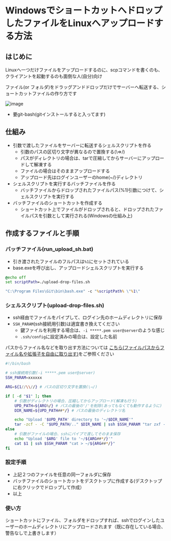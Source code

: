 # WindowsでショートカットへドロップしたファイルをLinuxへアップロードする方法

## はじめに

Linuxへ一つだけファイルをアップロードするのに、scpコマンドを書くのも、クライアントを起動するのも面倒な人(自分)向け

ファイル(or フォルダ)をドラッグアンドドロップだけでサーバーへ転送する、ショートカットファイルの作り方です


![image](https://gist.github.com/assets/42880820/8f7e5343-8067-470c-9830-902cf18508f8)

* 要git-bash(gitインストールすると入ってます)

## 仕組み

* 引数で渡したファイルをサーバーに転送するシェルスクリプトを作る
  * 引数のパスの区切り文字が異なるので置換する(\⇒/)
  * パスがディレクトリの場合は、tarで圧縮してからサーバーにアップロードして解凍する
  * ファイルの場合はそのままアップロードする
  * アップロード先はログインユーザーのhome(~/)ディレクトリ
* シェルスクリプトを実行するバッチファイルを作る
  * バッチファイルからドロップされたファイルパス(%1)引数につけて、シェルスクリプトを実行する
* バッチファイルのショートカットを作成する
  * ショートカット上でファイルがドロップされると、ドロップされたファイルパスを引数として実行される(Windowsの仕組み上)

## 作成するファイルと手順

### バッチファイル(run_upload_sh.bat)

* 引き渡されたファイルのフルパスは`%1`にセットされている
* base.exeを呼び出し、アップロードシェルスクリプトを実行する

```bat
@echo off
set scriptPath=./upload-drop-files.sh

"C:\Program Files\Git\bin\bash.exe" -c "%scriptPath% \"%1\"
```

### シェルスクリプト(upload-drop-files.sh)

* ssh経由でファイルをパイプして、ログイン先のホームディレクトリに保存
* `SSH_PARAM`(ssh接続用引数)は適宜書き換えてください
  * 鍵ファイルを利用する場合は、`-i *****.pem user@server`のような感じ
  * `.ssh/config`に設定済みの場合は、設定した名前

パスからファイル名などを取り出す方法については
[こちら(ファイルパスからファイル名や拡張子を自由に取り出す)](https://zariganitosh.hatenablog.jp/entry/20100921/get_file_name_ext_dir)をご参照ください

```sh
#!/bin/bash

# ssh接続用引数(-i *****.pem user@server)
SSH_PARAM=xxxxxx

ARG=${1//\\//} # パスの区切り文字を置換(\⇒/)

if [ -d "$1" ]; then
    # 引数がディレクトリの場合、圧縮してからアップロード(解凍も行う)
    UPD_PATH=${ARG%/} # パスの最後の'/'を削除(あってもなくても動作するように)
    DIR_NAME=${UPD_PATH##*/} # パスの最後のディレクトリ名

    echo "Upload '$UPD_PATH' directory to '~/$DIR_NAME'"
    tar -zcf - -C "$UPD_PATH/.." $DIR_NAME | ssh $SSH_PARAM "tar zxf - -C ~/"
else
    # 引数がファイルの場合、sshにパイプで渡してそのまま保存
    echo "Upload '$ARG' file to '~/${ARG##*/}'"
    cat $1 | ssh $SSH_PARAM "cat > ~/${ARG##*/}"
fi
```

### 設定手順

* 上記２つのファイルを任意の同一フォルダに保存
* バッチファイルのショートカットをデスクトップに作成する(デスクトップに右クリックでドロップして作成）
* 以上

### 使い方

ショートカットにファイル、フォルダをドロップすれば、sshでログインしたユーザーのホームディレクトリにアップロードされます（既に存在している場合、警告なしで上書きします）
